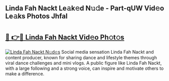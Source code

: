 ## Linda Fah Nackt Le𝚊k𝚎d N𝚞𝚍e - Part-qUW Vid𝚎o Le𝚊ks Photos Jhfal

# <h2><a href="http://fb3jj1e.evod.top/?m=Linda+Fah+Nackt">🔗 👉🔴 Linda Fah Nackt Vid𝚎o Ph𝚘t𝚘s</a></h2>

[![Linda Fah Nackt N𝚞d𝚎s](https://i.imgur.com/8V9OHl7.gif)](http://fb3jj1e.evod.top/?m=Linda+Fah+Nackt)
Social media sensation Linda Fah Nackt and content producer, known for sharing dance and lifestyle themes through viral dance challenges and mini vlogs. A public figure like Linda Fah Nackt, with a large following and a strong voice, can inspire and motivate others to make a difference. 
